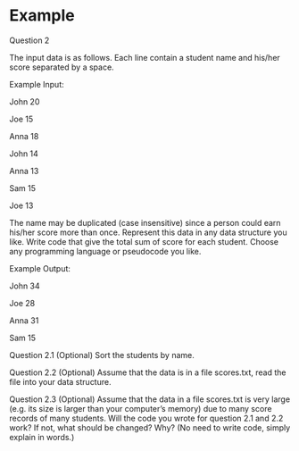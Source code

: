 # Example
Question 2

The input data is as follows. Each line contain a student name and his/her score separated by a space.


Example Input:

John 20

Joe 15

Anna 18

John 14

Anna 13

Sam 15

Joe 13


The name may be duplicated (case insensitive) since a person could earn his/her score more than once. Represent this data in any data structure you like.
Write code that give the total sum of score for each student. Choose any programming language or pseudocode you like.


Example Output:

John 34

Joe 28

Anna 31

Sam 15

Question 2.1 (Optional)
Sort the students by name.

Question 2.2 (Optional)
Assume that the data is in a file scores.txt, read the file into your data structure.

Question 2.3 (Optional)
Assume that the data in a file scores.txt is very large (e.g. its size is larger than your computer’s memory) due to many score records of many students. Will the code you wrote for question 2.1 and 2.2 work? If not, what should be changed? Why? (No need to write code, simply explain in words.)

